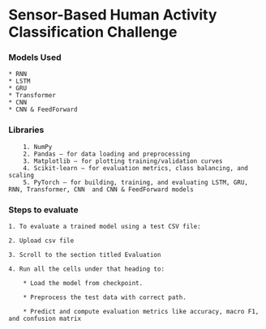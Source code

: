 # Sensor-Based Human Activity Classification Challenge


### Models Used
    * RNN
    * LSTM
    * GRU
    * Transformer
    * CNN
    * CNN & FeedForward

### Libraries

        1. NumPy
        2. Pandas – for data loading and preprocessing
        3. Matplotlib – for plotting training/validation curves
        4. Scikit-learn – for evaluation metrics, class balancing, and scaling
        5. PyTorch – for building, training, and evaluating LSTM, GRU, RNN, Transformer, CNN  and CNN & FeedForward models

### Steps to evaluate


    1. To evaluate a trained model using a test CSV file:

    2. Upload csv file

    3. Scroll to the section titled Evaluation

    4. Run all the cells under that heading to:

        * Load the model from checkpoint.

        * Preprocess the test data with correct path.

        * Predict and compute evaluation metrics like accuracy, macro F1, and confusion matrix
    
